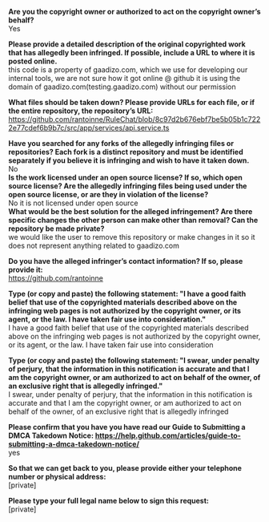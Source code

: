 **Are you the copyright owner or authorized to act on the copyright owner’s behalf?**     
Yes     
     
**Please provide a detailed description of the original copyrighted work that has allegedly been infringed. If possible, include a URL to where it is posted online.**     
this code is a property of gaadizo.com, which we use for developing our internal tools, we are not sure how it got online @ github it is using the domain of gaadizo.com(testing.gaadizo.com) without our permission     
     
**What files should be taken down? Please provide URLs for each file, or if the entire repository, the repository’s URL:**     
https://github.com/rantoinne/RuleChat/blob/8c97d2b676ebf7be5b05b1c7222e77cdef6b9b7c/src/app/services/api.service.ts     
     
**Have you searched for any forks of the allegedly infringing files or repositories? Each fork is a distinct repository and must be identified separately if you believe it is infringing and wish to have it taken down.**     
No     
**Is the work licensed under an open source license? If so, which open source license? Are the allegedly infringing files being used under the open source license, or are they in violation of the license?**     
No it is not licensed under open source     
**What would be the best solution for the alleged infringement? Are there specific changes the other person can make other than removal? Can the repository be made private?**     
we would like the user to remove this repository or make changes in it so it does not represent anything related to gaadizo.com     
     
**Do you have the alleged infringer’s contact information? If so, please provide it:**     
https://github.com/rantoinne     
     
**Type (or copy and paste) the following statement: "I have a good faith belief that use of the copyrighted materials described above on the infringing web pages is not authorized by the copyright owner, or its agent, or the law. I have taken fair use into consideration."**     
I have a good faith belief that use of the copyrighted materials described above on the infringing web pages is not authorized by the copyright owner, or its agent, or the law. I have taken fair use into consideration     
     
**Type (or copy and paste) the following statement: "I swear, under penalty of perjury, that the information in this notification is accurate and that I am the copyright owner, or am authorized to act on behalf of the owner, of an exclusive right that is allegedly infringed."**     
I swear, under penalty of perjury, that the information in this notification is accurate and that I am the copyright owner, or am authorized to act on behalf of the owner, of an exclusive right that is allegedly infringed     
     
**Please confirm that you have you have read our Guide to Submitting a DMCA Takedown Notice: https://help.github.com/articles/guide-to-submitting-a-dmca-takedown-notice/**     
yes      

**So that we can get back to you, please provide either your telephone number or physical address:**     
[private]  

**Please type your full legal name below to sign this request:**     
[private]  
